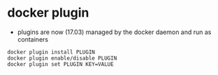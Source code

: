# docker plugin

- plugins are now (17.03) managed by the docker daemon and run as containers

```shell
docker plugin install PLUGIN
docker plugin enable/disable PLUGIN
docker plugin set PLUGIN KEY=VALUE
```

